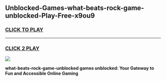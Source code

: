
## Unblocked-Games-what-beats-rock-game-unblocked-Play-Free-x9ou9
<h3>
<a href="https://premium76.site?title=what-beats-rock-game-unblocked&ref=19M">CLICK TO PLAY</a></h3>
<hr>

<h3>
<a href="https://premium76.site?title=what-beats-rock-game-unblocked&ref=19M">CLICK 2 PLAY</a>
  
</h3>

<a href="https://premium76.site?title=what-beats-rock-game-unblocked&ref=19M"><img src="https://clearcache.store/games.png"></a>


**what-beats-rock-game-unblocked games unblocked: Your Gateway to Fun and Accessible Online Gaming**
